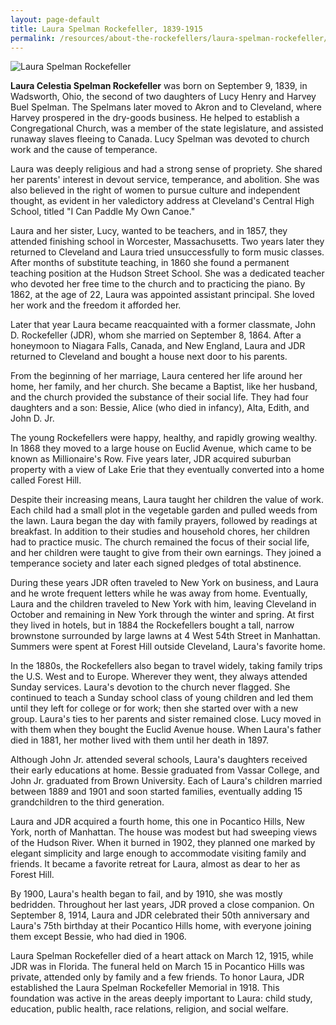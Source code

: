 ```yaml
---
layout: page-default
title: Laura Spelman Rockefeller, 1839-1915
permalink: /resources/about-the-rockefellers/laura-spelman-rockefeller/
---
```

<div class="bio-page-image"><img alt="Laura Spelman Rockefeller" src="{{site.baseurl}}/assets/img/02_lauraspelmanrockefeller.png"/></div>

**Laura Celestia Spelman Rockefeller** was born on September 9, 1839, in Wadsworth, Ohio, the second of two daughters of Lucy Henry and Harvey Buel Spelman. The Spelmans later moved to Akron and to Cleveland, where Harvey prospered in the dry-goods business. He helped to establish a Congregational Church, was a member of the state legislature, and assisted runaway slaves fleeing to Canada. Lucy Spelman was devoted to church work and the cause of temperance. 

Laura was deeply religious and had a strong sense of propriety. She shared her parents' interest in devout service, temperance, and abolition. She was also believed in the right of women to pursue culture and independent thought, as evident in her valedictory address at Cleveland's Central High School, titled "I Can Paddle My Own Canoe."

Laura and her sister, Lucy, wanted to be teachers, and in 1857, they attended finishing school in Worcester, Massachusetts. Two years later they returned to Cleveland and Laura tried unsuccessfully to form music classes. After months of substitute teaching, in 1860 she found a permanent teaching position at the Hudson Street School. She was a dedicated teacher who devoted her free time to the church and to practicing the piano. By 1862, at the age of 22, Laura was appointed assistant principal. She loved her work and the freedom it afforded her.

Later that year Laura became reacquainted with a former classmate, John D. Rockefeller (JDR), whom she married on September 8, 1864. After a honeymoon to Niagara Falls, Canada, and New England, Laura and JDR returned to Cleveland and bought a house next door to his parents.

From the beginning of her marriage, Laura centered her life around her home, her family, and her church. She became a Baptist, like her husband, and the church provided the substance of their social life. They had four daughters and a son: Bessie, Alice (who died in infancy), Alta, Edith, and John D. Jr.

The young Rockefellers were happy, healthy, and rapidly growing wealthy. In 1868 they moved to a large house on Euclid Avenue, which came to be known as Millionaire's Row. Five years later, JDR acquired suburban property with a view of Lake Erie that they eventually converted into a home called Forest Hill.  

Despite their increasing means, Laura taught her children the value of work. Each child had a small plot in the vegetable garden and pulled weeds from the lawn. Laura began the day with family prayers, followed by readings at breakfast. In addition to their studies and household chores, her children had to practice music. The church remained the focus of their social life, and her children were taught to give from their own earnings. They joined a temperance society and later each signed pledges of total abstinence.

During these years JDR often traveled to New York on business, and Laura and he wrote frequent letters while he was away from home. Eventually, Laura and the children traveled to New York with him, leaving Cleveland in October and remaining in New York through the winter and spring. At first they lived in hotels, but in 1884 the Rockefellers bought a tall, narrow brownstone surrounded by large lawns at 4 West 54th Street in Manhattan. Summers were spent at Forest Hill outside Cleveland, Laura's favorite home.

In the 1880s, the Rockefellers also began to travel widely, taking family trips the U.S. West and to Europe. Wherever they went, they always attended Sunday services. Laura's devotion to the church never flagged. She continued to teach a Sunday school class of young children and led them until they left for college or for work; then she started over with a new group. Laura's ties to her parents and sister remained close. Lucy moved in with them when they bought the Euclid Avenue house. When Laura's father died in 1881, her mother lived with them until her death in 1897.

Although John Jr. attended several schools, Laura's daughters received their early educations at home. Bessie graduated from Vassar College, and John Jr. graduated from Brown University. Each of Laura's children married between 1889 and 1901 and soon started families, eventually adding 15 grandchildren to the third generation.

Laura and JDR acquired a fourth home, this one in Pocantico Hills, New York, north of Manhattan. The house was modest but had sweeping views of the Hudson River. When it burned in 1902, they planned one marked by elegant simplicity and large enough to accommodate visiting family and friends. It became a favorite retreat for Laura, almost as dear to her as Forest Hill.

By 1900, Laura's health began to fail, and by 1910, she was mostly bedridden. Throughout her last years, JDR proved a close companion. On September 8, 1914, Laura and JDR celebrated their 50th anniversary and Laura's 75th birthday at their Pocantico Hills home, with everyone joining them except Bessie, who had died in 1906.

Laura Spelman Rockefeller died of a heart attack on March 12, 1915, while JDR was in Florida. The funeral held on March 15 in Pocantico Hills was private, attended only by family and a few friends. To honor Laura, JDR established the Laura Spelman Rockefeller Memorial in 1918. This foundation was active in the areas deeply important to Laura: child study, education, public health, race relations, religion, and social welfare.
